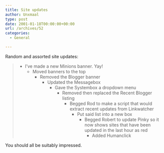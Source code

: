 ```yaml
---
title: Site updates
author: Unxmaal
type: post
date: 2001-01-18T00:00:00+00:00
url: /archives/52
categories:
  - General

---
```

Random and assorted site updates:

>   * I&#8217;ve made a new Minions banner. Yay! 
>       * Moved banners to the top 
>           * Removed the Blogger banner 
>               * Updated the Messagebox 
>                   * Gave the Systembox a dropdown menu 
>                       * Removed then replaced the Recent Blogger listing 
>                           * Begged Rod to make a script that would extract recent updates from Linkwatcher 
>                               * Put said list into a new box 
>                                   * Begged Robert to update Pinky so it now shows sites that have been updated in the last hour as red 
>                                       * Added Humanclick  
>                                         </blockquote> 
>                                         You should all be suitably impressed.
